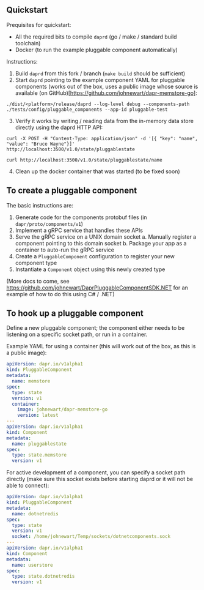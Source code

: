 ## Quickstart

Prequisites for quickstart:

* All the required bits to compile `daprd` (go / make / standard build toolchain)
* Docker (to run the example pluggable component automatically)

Instructions:

1. Build `daprd` from this fork / branch (`make build` should be sufficient)
2. Start `daprd` pointing to the example component YAML for pluggable components (works out of the box, uses a public image whose source is available (on GitHub)[https://github.com/johnewart/dapr-memstore-go]:
```
./dist/<platform>/release/daprd --log-level debug --components-path ./tests/config/pluggable_components --app-id pluggable-test
```
3. Verify it works by writing / reading data from the in-memory data store directly using the daprd HTTP API:

```shell
curl -X POST -H "Content-Type: application/json" -d '[{ "key": "name", "value": "Bruce Wayne"}]' http://localhost:3500/v1.0/state/pluggablestate

curl http://localhost:3500/v1.0/state/pluggablestate/name
```
4. Clean up the docker container that was started (to be fixed soon)

## To create a pluggable component

The basic instructions are:

1. Generate code for the components protobuf files (in `dapr/proto/components/v1`)
2. Implement a gRPC service that handles these APIs
3. Serve the gRPC service on a UNIX domain socket 
   a. Manually register a component pointing to this domain socket
   b. Package your app as a container to auto-run the gRPC service
4. Create a `PluggableComponent` configuration to register your new component type
5. Instantiate a `Component` object using this newly created type 


(More docs to come, see https://github.com/johnewart/DaprPluggableComponentSDK.NET for an example of how to do this using C# / .NET)


## To hook up a pluggable component

Define a new pluggable component; the component either needs to be listening on a specific socket path, or run in a container. 

Example YAML for using a container (this will work out of the box, as this is a public image):

```yaml
apiVersion: dapr.io/v1alpha1
kind: PluggableComponent
metadata:
  name: memstore
spec:
  type: state
  version: v1
  container:
    image: johnewart/dapr-memstore-go
    version: latest
---
apiVersion: dapr.io/v1alpha1
kind: Component
metadata:
  name: pluggablestate
spec:
  type: state.memstore
  version: v1
```

For active development of a component, you can specify a socket path directly (make sure this socket exists before starting daprd or it will not be able to connect):

```yaml
apiVersion: dapr.io/v1alpha1
kind: PluggableComponent
metadata:
  name: dotnetredis
spec:
  type: state
  version: v1
  socket: /home/johnewart/Temp/sockets/dotnetcomponents.sock
---
apiVersion: dapr.io/v1alpha1
kind: Component
metadata:
  name: userstore
spec:
  type: state.dotnetredis
  version: v1
```

